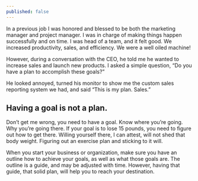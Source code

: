 ```yaml
---
published: false
---
```

In a previous job I was honored and blessed to be both the marketing manager and project manager. I was in charge of making things happen successfully and on time. I was head of a team, and it felt good. We increased productivity, sales, and efficiency. We were a well oiled machine!

However, during a conversation with the CEO, he told me he wanted to increase sales and launch new products. I asked a simple question, “Do you have a plan to accomplish these goals?”

He looked annoyed, turned his monitor to show me the custom sales reporting system we had, and said “This is my plan. Sales.”

## Having a goal is not a plan.

Don’t get me wrong, you need to have a goal. Know where you’re going. Why you’re going there. If your goal is to lose 15 pounds, you need to figure out how to get there. Willing yourself there, I can attest, will not shed that body weight. Figuring out an exercise plan and sticking to it will. 

When you start your business or organization, make sure you have an outline how to achieve your goals, as well as what those goals are. The outline is a guide, and may be adjusted with time. However, having that guide, that solid plan, will help you to reach your destination.
